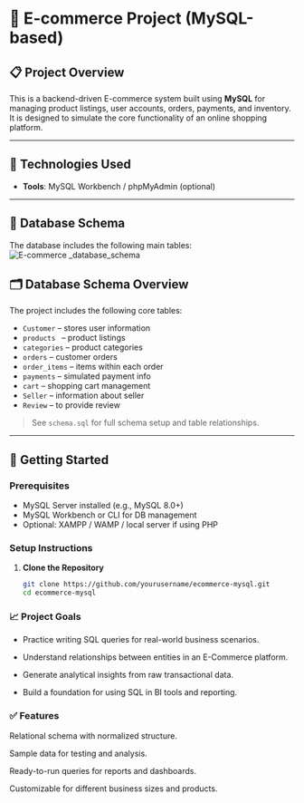 
# 🛒 E-commerce Project (MySQL-based)

## 📋 Project Overview

This is a backend-driven E-commerce system built using **MySQL** for managing product listings, user accounts, orders, payments, and inventory. It is designed to simulate the core functionality of an online shopping platform.

---

## 🧰 Technologies Used

- **Tools**: MySQL Workbench / phpMyAdmin (optional)

---
## 🧱 Database Schema

The database includes the following main tables:
![E-commerce _database_schema](https://github.com/user-attachments/assets/77461f81-95b1-4b24-a928-dc1a82b74e1a)


## 🗂️ Database Schema Overview

The project includes the following core tables:

- `Customer` – stores user information
- `products ` – product listings
- `categories` – product categories
- `orders` – customer orders
- `order_items` – items within each order
- `payments` – simulated payment info
- `cart` – shopping cart management
- `Seller` – information about seller
- `Review` – to provide review 

> See `schema.sql` for full schema setup and table relationships.

---

## 🚀 Getting Started

### Prerequisites

- MySQL Server installed (e.g., MySQL 8.0+)
- MySQL Workbench or CLI for DB management
- Optional: XAMPP / WAMP / local server if using PHP

### Setup Instructions

1. **Clone the Repository**

   ```bash
   git clone https://github.com/yourusername/ecommerce-mysql.git
   cd ecommerce-mysql

### 📈 Project Goals
- Practice writing SQL queries for real-world business scenarios.

- Understand relationships between entities in an E-Commerce platform.

- Generate analytical insights from raw transactional data.

- Build a foundation for using SQL in BI tools and reporting.

### ✅ Features
Relational schema with normalized structure.

Sample data for testing and analysis.

Ready-to-run queries for reports and dashboards.

Customizable for different business sizes and products.
